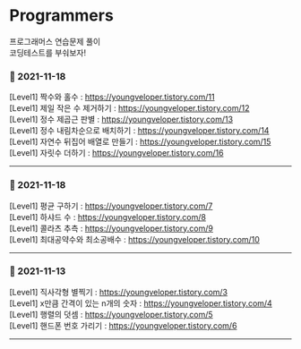 # Programmers
프로그래머스 연습문제 풀이<br>
코딩테스트를 부숴보자!

### 🌱 2021-11-18
[Level1] 짝수와 홀수 : https://youngveloper.tistory.com/11 <br>
[Level1] 제일 작은 수 제거하기 : https://youngveloper.tistory.com/12 <br>
[Level1] 정수 제곱근 판별 : https://youngveloper.tistory.com/13 <br>
[Level1] 정수 내림차순으로 배치하기 : https://youngveloper.tistory.com/14 <br>
[Level1] 자연수 뒤집어 배열로 만들기 : https://youngveloper.tistory.com/15 <br>
[Level1] 자릿수 더하기 : https://youngveloper.tistory.com/16 <br>
<hr>

### 🌱 2021-11-18
[Level1] 평균 구하기 : https://youngveloper.tistory.com/7 <br>
[Level1] 하샤드 수 : https://youngveloper.tistory.com/8 <br>
[Level1] 콜라츠 추측 : https://youngveloper.tistory.com/9 <br>
[Level1] 최대공약수와 최소공배수 : https://youngveloper.tistory.com/10 <br>
<hr>

### 🌱 2021-11-13
[Level1] 직사각형 별찍기 : https://youngveloper.tistory.com/3 <br>
[Level1] x만큼 간격이 있는 n개의 숫자 : https://youngveloper.tistory.com/4 <br>
[Level1] 행렬의 덧셈 : https://youngveloper.tistory.com/5 <br>
[Level1] 핸드폰 번호 가리기 : https://youngveloper.tistory.com/6 <br>
<hr>
